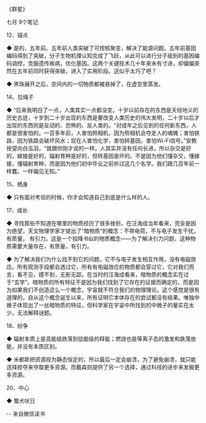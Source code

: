 《群星》

七月
9个笔记

12、锚点

◆ 是的，五年前。五年前人类突破了可控核聚变，解决了能源问题。五年前基因编码得到了突破，分子生物机理认知完成了飞跃，从此可以进行分子级别的基因编码调控，克服遗传疾病，优化基因。这两个关键技术几十年来未有寸进，却偏偏突然在五年前同时获得突破，进入了实用阶段。这似乎太巧了吧？

◆ 黑珠展开之后，空间内的一切物质都被吞掉了，在虚空里蒸发。


14、拉绳子

◆ “后来我明白了一点，人类其实一点都没变。十岁以前存在的东西是天经地义的历史古迹，十岁到二十岁出现的东西是要改变人类历史的伟大发明，二十岁以后才出现的东西则是反动的、恐怖的、反人类的。“对成年之后见到的任何新东西，人都是很害怕的。一百多年前，人害怕照相机，因为照相机会夺走人的魂魄；害怕铁路，因为铁路会破坏风水；现在人害怕化学，害怕转基因，害怕Wi-Fi信号。”安教授望向白泓羽，“就跟你刚才说的一样。人其实并没有任何长进，所以杂交是好的，嫁接是好的，辐射育种是好的，但转基因是坏的。不是因为他们懂杂交，懂嫁接，懂辐射育种，而是因为他们初中毕业之前听过这几个名字。我们跟几百年前一样蠢，一样偏见无知。”


15、栖身

◆ 只有面对考验的时候，你才会知道自己到底是什么样的人。


17、成长

◆ 寻找那些不知道在哪里的物质经历了很多挫折。在汪海成当年看来，完全是因为绝望，天文物理学家才提出了“暗物质”的概念：不带电荷，不与电子发生干扰，有质量， 有引力。这是一个投降书似的物质概念——为了解决引力问题，这种物质需要大量存在，有质量，有引力。

◆ 为了解决我们为什么找不到它的问题，它不与电子发生相互作用，没有电磁效应。所有观测手段都会透过它，所有有电磁效应的物质都会穿过它，它对我们而言，看不见，摸不到，无影无踪。在当时的汪海成看来，暗物质的概念实在过于“玄学”。暗物质的所有特征不是因为我们找到了它存在的证据而确定的，而是因为如果我们不创造这么一个概念，宇宙就不符合我们的物理理论。这个感觉是很有道理的，自从这个概念诞生以来，所有证明它本体存在的尝试都没有结果。唯独中微子体现出了一丝暗物质的特征，但科学家在宇宙中所找到的中微子的量实在太少，无法解释谜题。


18、纷争

◆ 辐射本质上是高能级跌落到低能级的释能；燃烧也是等离子态的激发和跌落放能，并没有本质区别。

◆ 米都斯把资源视为静态恒定的，所以最后一定会崩溃，为了避免崩溃，就只能选择掠夺来夺取更多资源。而戴森则提供了另一个选择，通过科技的进步来发掘更多资源。


20、中心

◆ 蜀犬吠日

-- 来自微信读书
